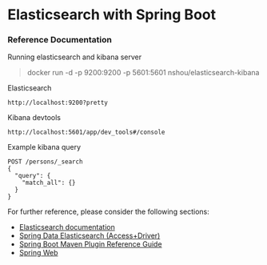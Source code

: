 # Elasticsearch with Spring Boot

### Reference Documentation


Running elasticsearch and kibana server
>docker run -d -p 9200:9200 -p 5601:5601 nshou/elasticsearch-kibana

Elasticsearch
```
http://localhost:9200?pretty
```

Kibana devtools
```
http://localhost:5601/app/dev_tools#/console
```

Example kibana query

```
POST /persons/_search
{
  "query": {
    "match_all": {}
  }
}
```

For further reference, please consider the following sections:

* [Elasticsearch documentation](https://www.elastic.co/guide/en/elasticsearch/reference/current/index.html)
* [Spring Data Elasticsearch (Access+Driver)](https://docs.spring.io/spring-boot/docs/2.7.2/reference/htmlsingle/#data.nosql.elasticsearch)
* [Spring Boot Maven Plugin Reference Guide](https://docs.spring.io/spring-boot/docs/2.7.2/maven-plugin/reference/html/)
* [Spring Web](https://docs.spring.io/spring-boot/docs/2.7.2/reference/htmlsingle/#web)

